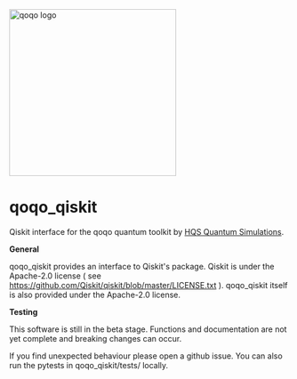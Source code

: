 <img src="../qoqo_Logo_vertical_color.png" alt="qoqo logo" width="300" />

# qoqo_qiskit


Qiskit interface for the qoqo quantum toolkit by [HQS Quantum Simulations](https://quantumsimulations.de).

__General__

qoqo_qiskit provides an interface to Qiskit's package.
Qiskit is under the Apache-2.0 license ( see https://github.com/Qiskit/qiskit/blob/master/LICENSE.txt ). qoqo_qiskit itself is also provided under the Apache-2.0 license.

__Testing__

This software is still in the beta stage. Functions and documentation are not yet complete and breaking changes can occur.

If you find unexpected behaviour please open a github issue. You can also run the pytests in qoqo_qiskit/tests/ locally.